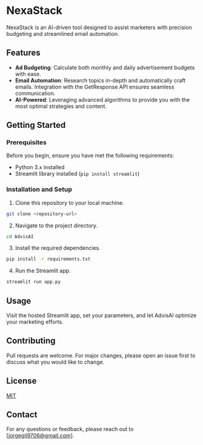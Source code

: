 # NexaStack

NexaStack is an AI-driven tool designed to assist marketers with precision budgeting and streamlined email automation.

## Features

- **Ad Budgeting**: Calculate both monthly and daily advertisement budgets with ease.
- **Email Automation**: Research topics in-depth and automatically craft emails. Integration with the GetResponse API ensures seamless communication.
- **AI-Powered**: Leveraging advanced algorithms to provide you with the most optimal strategies and content.

## Getting Started

### Prerequisites

Before you begin, ensure you have met the following requirements:
- Python 3.x installed
- Streamlit library installed (`pip install streamlit`)

### Installation and Setup

1. Clone this repository to your local machine.
```bash
git clone <repository-url>
```

2. Navigate to the project directory.

```bash
cd AdvisAI
```

3. Install the required dependencies.

```bash
pip install -r requirements.txt
```

4. Run the Streamlit app.

```bash
streamlit run app.py
```

## Usage

Visit the hosted Streamlit app, set your parameters, and let AdvisAI optimize your marketing efforts.

## Contributing

Pull requests are welcome. For major changes, please open an issue first to discuss what you would like to change.

## License

[MIT](https://choosealicense.com/licenses/mit/)

## Contact

For any questions or feedback, please reach out to [jorgegil9706@gmail.com].

